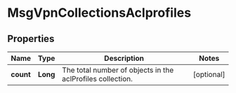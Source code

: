 
# MsgVpnCollectionsAclprofiles

## Properties
Name | Type | Description | Notes
------------ | ------------- | ------------- | -------------
**count** | **Long** | The total number of objects in the aclProfiles collection. |  [optional]



